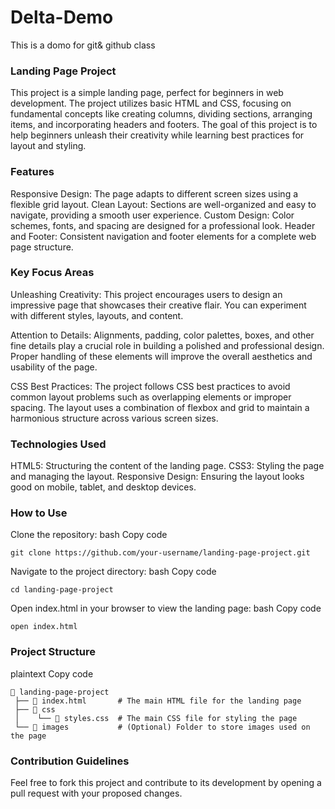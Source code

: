 # Delta-Demo
This is a domo for git&amp; github class
### Landing Page Project
This project is a simple landing page, perfect for beginners in web development. The project utilizes basic HTML and CSS, focusing on fundamental concepts like creating columns, dividing sections, arranging items, and incorporating headers and footers. The goal of this project is to help beginners unleash their creativity while learning best practices for layout and styling.

### Features
Responsive Design: The page adapts to different screen sizes using a flexible grid layout.
Clean Layout: Sections are well-organized and easy to navigate, providing a smooth user experience.
Custom Design: Color schemes, fonts, and spacing are designed for a professional look.
Header and Footer: Consistent navigation and footer elements for a complete web page structure.
### Key Focus Areas
Unleashing Creativity:
This project encourages users to design an impressive page that showcases their creative flair. You can experiment with different styles, layouts, and content.

Attention to Details:
Alignments, padding, color palettes, boxes, and other fine details play a crucial role in building a polished and professional design. Proper handling of these elements will improve the overall aesthetics and usability of the page.

CSS Best Practices:
The project follows CSS best practices to avoid common layout problems such as overlapping elements or improper spacing. The layout uses a combination of flexbox and grid to maintain a harmonious structure across various screen sizes.

### Technologies Used
HTML5: Structuring the content of the landing page.
CSS3: Styling the page and managing the layout.
Responsive Design: Ensuring the layout looks good on mobile, tablet, and desktop devices.
### How to Use
Clone the repository:
bash
Copy code
```
git clone https://github.com/your-username/landing-page-project.git
```
Navigate to the project directory:
bash
Copy code
```
cd landing-page-project
```
Open index.html in your browser to view the landing page:
bash
Copy code
```
open index.html
```
### Project Structure
plaintext
Copy code
```
📁 landing-page-project
 ├── 📄 index.html       # The main HTML file for the landing page
 ├── 📁 css
 │    └── 📄 styles.css  # The main CSS file for styling the page
 └── 📁 images           # (Optional) Folder to store images used on the page
```
### Contribution Guidelines
Feel free to fork this project and contribute to its development by opening a pull request with your proposed changes.

